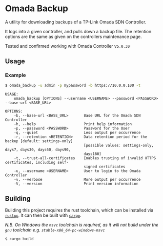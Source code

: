 # Omada Backup

A utility for downloading backups of a TP-Link Omada SDN Controller.

It logs into a given controller, and pulls down a backup file. The retention options are the same as given on the controllers maintenance page.

Tested and confirmed working with Omada Controller v`5.0.30`

## Usage
### Example
```sh
$ omada_backup -u admin -p mypassword -b https://10.0.0.100 -t
```
```
USAGE:
    omada_backup [OPTIONS] --username <USERNAME> --password <PASSWORD> --base-url <BASE_URL>

OPTIONS:
    -b, --base-url <BASE_URL>       Base URL for the Omada SDN Controller
    -h, --help                      Print help information
    -p, --password <PASSWORD>       Password for the User
    -q, --quiet                     Less output per occurrence
    -r, --retention <RETENTION>     Data retention period for the backup [default: settings-only]
                                    [possible values: settings-only, days7, days30, days60, days90,
                                    days180]
    -t, --trust-all-certificates    Enables trusting of invalid HTTPS certificates, including self-
                                    signed certificates
    -u, --username <USERNAME>       User to login to the Omada Controller
    -v, --verbose                   More output per occurrence
    -V, --version                   Print version information
```

## Building

Building this project requires the rust toolchain, which can be installed via [`rustup`](https://rustup.rs/). It can then be built with [`cargo`](https://doc.rust-lang.org/cargo/).

_N.B. On Windows the `msvc` toolchain is required, as it will not build under the `gnu` toolchain e.g. `stable-x86_64-pc-windows-msvc`_

```sh
$ cargo build
```

